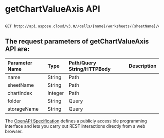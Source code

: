 # **getChartValueAxis API**

 

```bash

GET http://api.aspose.cloud/v3.0//cells/{name}/worksheets/{sheetName}/charts/{chartIndex}/valueaxis

```

## The request parameters of **getChartValueAxis** API are: 

| Parameter Name | Type | Path/Query String/HTTPBody | Description | 
| :- | :- | :- |:- | 
|name|String|Path||
|sheetName|String|Path||
|chartIndex|Integer|Path||
|folder|String|Query||
|storageName|String|Query||


The [OpenAPI Specification](https://reference.aspose.cloud/cells/#/ChartsController/GetChartValueAxis) defines a publicly accessible programming interface and lets you carry out REST interactions directly from a web browser.
